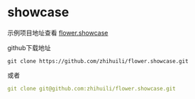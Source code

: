 # showcase

示例项目地址查看 [flower.showcase](https://github.com/zhihuili/flower.showcase)

github下载地址

```
git clone https://github.com/zhihuili/flower.showcase.git
```

或者

```yaml
git clone git@github.com:zhihuili/flower.showcase.git
```